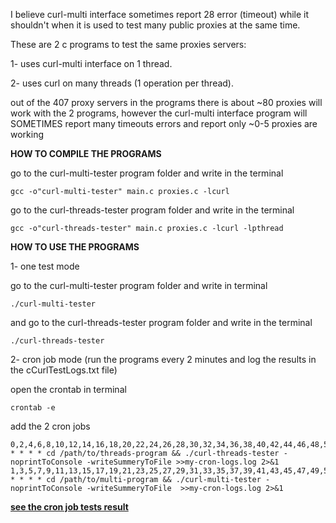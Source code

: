 I believe curl-multi interface sometimes report 28 error (timeout) while it shouldn't when it is used to test many public proxies at the same time.

These are 2 c programs to test the same proxies servers:

 1- uses curl-multi interface on 1 thread.
 
 2- uses curl on many threads (1 operation per thread).

out of the 407 proxy servers in the programs there is about ~80 proxies will work with the 2 programs, however the curl-multi interface program will SOMETIMES report many timeouts errors and report only ~0-5 proxies are working


**HOW TO COMPILE THE PROGRAMS**

go to the curl-multi-tester program folder and write in the terminal

    gcc -o"curl-multi-tester" main.c proxies.c -lcurl
    
go to the curl-threads-tester program folder and write in the terminal

    gcc -o"curl-threads-tester" main.c proxies.c -lcurl -lpthread

**HOW TO USE THE PROGRAMS**

1- one test mode

go to the curl-multi-tester program folder and write in terminal

    ./curl-multi-tester
    
and go to the curl-threads-tester program folder and write in the terminal

    ./curl-threads-tester
    

2- cron job mode (run the programs every 2 minutes and log the results in the cCurlTestLogs.txt file)

open the crontab in terminal

    crontab -e
    
add the 2 cron jobs

   
    0,2,4,6,8,10,12,14,16,18,20,22,24,26,28,30,32,34,36,38,40,42,44,46,48,50,52,54,56,58 * * * * cd /path/to/threads-program && ./curl-threads-tester -noprintToConsole -writeSummeryToFile >>my-cron-logs.log 2>&1
    1,3,5,7,9,11,13,15,17,19,21,23,25,27,29,31,33,35,37,39,41,43,45,47,49,51,53,55,57,59 * * * * cd /path/to/multi-program && ./curl-multi-tester -noprintToConsole -writeSummeryToFile  >>my-cron-logs.log 2>&1


[**see the cron job tests result**](https://github.com/accountantM/CurlMultiTimeoutBugTester/blob/master/C%20programs/testResults.txt)















